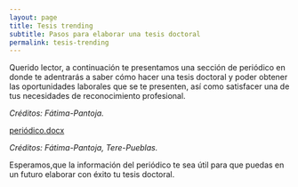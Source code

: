 ```yaml
---
layout: page
title: Tesis trending
subtitle: Pasos para elaborar una tesis doctoral
permalink: tesis-trending
---
```

Querido lector, a continuación te presentamos una sección de periódico en donde te adentrarás a saber cómo hacer una tesis doctoral y poder obtener las oportunidades laborales que se te presenten, así como satisfacer una de tus necesidades de reconocimiento profesional.

*Créditos: Fátima-Pantoja.*

[periódico.docx](https://github.com/user-attachments/files/15861466/periodico.docx)

*Créditos: Fátima-Pantoja, Tere-Pueblas.*

Esperamos,que la información del periódico te sea útil para que puedas en un futuro elaborar con éxito tu tesis doctoral.

